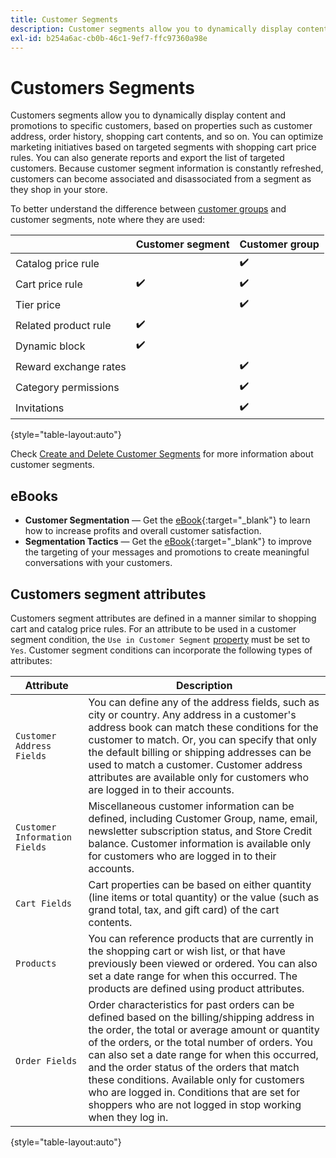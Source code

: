```yaml
---
title: Customer Segments
description: Customer segments allow you to dynamically display content and promotions to specific customers.
exl-id: b254a6ac-cb0b-46c1-9ef7-ffc97360a98e
---
```

# Customers Segments

Customers segments allow you to dynamically display content and promotions to specific customers, based on properties such as customer address, order history, shopping cart contents, and so on. You can optimize marketing initiatives based on targeted segments with shopping cart price rules. You can also generate reports and export the list of targeted customers. Because customer segment information is constantly refreshed, customers can become associated and disassociated from a segment as they shop in your store.

To better understand the difference between [customer groups](../customers/customer-groups.md) and customer segments, note where they are used:

||Customer segment|Customer group|
|--- |--- |--- |
|Catalog price rule||✔️|
|Cart price rule|✔️|✔️|
|Tier price||✔️|
|Related product rule|✔️||
|Dynamic block|✔️||
|Reward exchange rates||✔️|
|Category permissions||✔️|
|Invitations||✔️|

{style="table-layout:auto"}

Check [Create and Delete Customer Segments](../customers/customer-segment-create.md) for more information about customer segments.

## eBooks

- **Customer Segmentation** — Get the [eBook](https://business.adobe.com/resources/identifying-your-most-profitable-customers-introduction-customer-segmentation.html){:target="_blank"} to learn how to increase profits and overall customer satisfaction.
- **Segmentation Tactics** — Get the [eBook](https://business.adobe.com/resources/3-segmentation-tactics-ignite-conversion.html){:target="_blank"} to improve the targeting of your messages and promotions to create meaningful conversations with your customers.

## Customers segment attributes

Customers segment attributes are defined in a manner similar to shopping cart and catalog price rules. For an attribute to be used in a customer segment condition, the `Use in Customer Segment` [property](attribute-properties.md#) must be set to `Yes`. Customer segment conditions can incorporate the following types of attributes:

| Attribute | Description |
|---|---|
| `Customer Address Fields` | You can define any of the address fields, such as city or country. Any address in a customer's address book can match these conditions for the customer to match. Or, you can specify that only the default billing or shipping addresses can be used to match a customer. Customer address attributes are available only for customers who are logged in to their accounts. |
| `Customer Information Fields` | Miscellaneous customer information can be defined, including Customer Group, name, email, newsletter subscription status, and Store Credit balance. Customer information is available only for customers who are logged in to their accounts. |
| `Cart Fields` | Cart properties can be based on either quantity (line items or total quantity) or the value (such as grand total, tax, and gift card) of the cart contents. |
| `Products` | You can reference products that are currently in the shopping cart or wish list, or that have previously been viewed or ordered. You can also set a date range for when this occurred. The products are defined using product attributes. |
| `Order Fields` | Order characteristics for past orders can be defined based on the billing/shipping address in the order, the total or average amount or quantity of the orders, or the total number of orders. You can also set a date range for when this occurred, and the order status of the orders that match these conditions. Available only for customers who are logged in. Conditions that are set for shoppers who are not logged in stop working when they log in. |

{style="table-layout:auto"}
